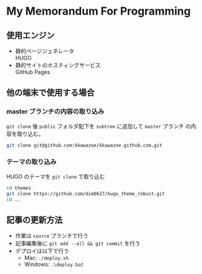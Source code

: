 # My Memorandum For Programming

## 使用エンジン

- 静的ページジェネレータ  
HUGO
- 静的サイトのホスティングサービス  
GitHub Pages

## 他の端末で使用する場合

### master ブランチの内容の取り込み

`git clone` 後 `public` フォルダ配下を `subtree` に追加して `master` ブランチ
の内容を取り込む。

```bash
git clone git@github.com:kkawazoe/kkawazoe.github.com.git
```

### テーマの取り込み

HUGO のテーマを `git clone` で取り込む

```bash
cd themes
git clone https://github.com/dim0627/hugo_theme_robust.git
cd ..
```

## 記事の更新方法

- 作業は `source` ブランチで行う
- 記事編集後に `git add --all && git commit` を行う
- デプロイは以下で行う
  - Mac: `./deploy.sh`
  - Windows: `.\deploy.bat`
